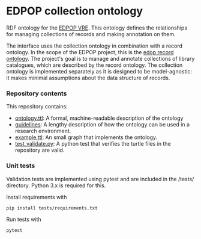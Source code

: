 # EDPOP collection ontology

RDF ontology for the [EDPOP VRE](https://github.com/UUDigitalHumanitieslab/EDPOP). This ontology defines the relationships for managing collections of records and making annotation on them.

The interface uses the collection ontology in combination with a record ontology. In the scope of the EDPOP project, this is the [edop record ontology](https://github.com/UUDigitalHumanitieslab/edpop-record-ontology). The project's goal is to manage and annotate collections of library catalogues, which are described by the record ontology. The collection ontology is implemented separately as it is designed to be model-agnostic: it makes minimal assumptions about the data structure of records.

### Repository contents

This repository contains:

- [ontology.ttl](/ontology.ttl): A formal, machine-readable description of the ontology
- [guidelines](/documentation/guidelines.md): A lengthy description of how the ontology can be used in a research environment.
- [example.ttl](/documentation/example.ttl): An small graph that implements the ontology.
- [test_validate.py](/tests/test_validate.py): A python test that verifies the turtle files in the repository are valid.

### Unit tests

Validation tests are implemented using pytest and are included in the /tests/ directory. Python 3.x is required for this.

Install requirements with

```bash
pip install tests/requirements.txt
```

Run tests with 

```bash
pytest
```

